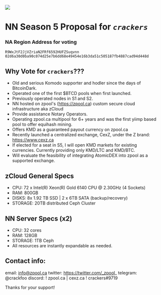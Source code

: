 ![](https://zpool.ca/images/hotlink-ok/crackers.png)
# NN Season 5 Proposal for *`crackers`*
### NA Region Address for voting ###
```
R9WxJtF2JjVZriaN2FRf6592HUFZSuqvnn
02d6a30d0ba90c074d25e7b6dd68e49454e16b3da51c505187fb4887cad94d448d
```
## Why Vote for `crackers`???
- Old and serious Komodo supporter and hodler since the days of BitcoinDark.
- Operated one of the first $BTCD pools when first launched.
- Previously operated nodes in S1 and S2.
- NN hosted on zpool's (https://zpool.ca) custom secure cloud infrastructure aka zCloud
- Provide assistance Notary Operators.
- Operating zpool.ca multipool for 6+ years and was the first yiimp based pool to offer equihash mining.
- Offers KMD as a guaranteed payout currency on zpool.ca
- Recently launched a centralized exchange, CexZ, under the Z brand: https://www.cexz.ca
- If elected for a seat in S5, I will open KMD markets for existing currencies. Currently providing only KMD/LTC and KMD/BTC.
- Will evaluate the feasibility of integrating AtomicDEX into zpool as a supported exchange.

## zCloud General Specs

- CPU:  72 x Intel(R) Xeon(R) Gold 6140 CPU @ 2.30GHz (4 Sockets)
- RAM:  800GB
- DISKS: 8x 1.92 TB SSD | 2 x 6TB SATA (backup/recovery)
- STORAGE: 20TB distributed Ceph Cluster

## NN Server Specs (x2)

- CPU:  32 cores
- RAM:  128GB
- STORAGE:  1TB Ceph
- All resources are instantly expandable as needed.

## Contact info:

email: info@zpool.ca
twitter: https://twitter.com/_zpool_
telegram: @crackfoo
discord: ! zpool.ca | cexz.ca ! crackers#9719

Thanks for your support!
